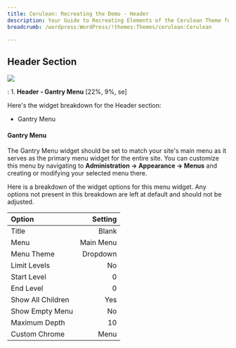 ```yaml
---
title: Cerulean: Recreating the Demo - Header
description: Your Guide to Recreating Elements of the Cerulean Theme for WordPress
breadcrumb: /wordpress:WordPress/!themes:Themes/cerulean:Cerulean

---
```


Header Section
-----
![][demo]

:   1. **Header - Gantry Menu** [22%, 9%, se]

Here's the widget breakdown for the Header section:

* Gantry Menu

#### Gantry Menu
The Gantry Menu widget should be set to match your site's main menu as it serves as the primary menu widget for the entire site. You can customize this menu by navigating to **Administration -> Appearance -> Menus** and creating or modifying your selected menu there. 

Here is a breakdown of the widget options for this menu widget. Any options not present in this breakdown are left at default and should not be adjusted.

| Option            |   Setting |  
| :---------------- | --------: |  
| Title             |     Blank |  
| Menu              | Main Menu |  
| Menu Theme        |  Dropdown |  
| Limit Levels      |        No |  
| Start Level       |         0 |  
| End Level         |         0 |  
| Show All Children |       Yes |  
| Show Empty Menu   |        No |  
| Maximum Depth     |        10 |  
| Custom Chrome     |      Menu |  

[demo]: assets/cerulean2.jpg
[menu]: ../../start/menus.md